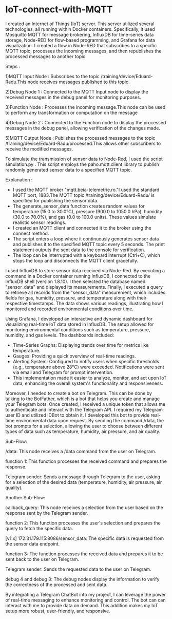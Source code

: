 # IoT-connect-with-MQTT
I created an Internet of Things (IoT) server. This server utilized several technologies, all running within Docker containers. Specifically, it used Mosquitto MQTT for message brokering, InfluxDB for time-series data storage, Node-RED for flow-based programming, and Grafana for data visualization.
I created a flow in Node-RED that subscribes to a specific MQTT topic, processes the incoming messages, and then republishes the processed messages to another topic.

Steps : 

1)MQTT Input Node : Subscribes to the topic /training/device/Eduard-Radu.This node receives messages published to this topic.

2)Debug Node 1 : Connected to the MQTT Input node to display the received messages in the debug panel for monitoring purposes.

3)Function Node : Processes the incoming message.This node can be used to perform any transformation or computation on the message

4)Debug Node 2 : Connected to the Function node to display the processed messages in the debug panel, allowing verification of the changes made.

5)MQTT Output Node : Publishes the processed messages to the topic /training/device/Eduard-Radu/processed.This allows other subscribers to receive the modified messages.

To simulate the transmission of sensor data to Node-Red, I used the script simulation.py . This script employs the paho.mqtt.client library to publish randomly generated sensor data to a specified MQTT topic.

Explanation :
- I used the MQTT broker "mqtt.beia-telemetrie.ro."I used the standard MQTT port, 1883.The MQTT topic /training/device/Eduard-Radu/ is specified for publishing the sensor data.
- The generate_sensor_data function creates random values for temperature (15.0 to 30.0°C), pressure (900.0 to 1050.0 hPa), humidity (30.0 to 70.0%), and gas (0.0 to 100.0 units). These values simulate realistic sensor readings.
- I created an MQTT client and connected it to the broker using the connect method.
- The script enters a loop where it continuously generates sensor data and publishes it to the specified MQTT topic every 5 seconds. The print statement outputs the sent data to the console for verification.
- The loop can be interrupted with a keyboard interrupt (Ctrl+C), which stops the loop and disconnects the MQTT client gracefully.

I used InfluxDB to store sensor data received via Node-Red. By executing a command in a Docker container running InfluxDB, I connected to the InfluxDB shell (version 1.8.10). I then selected the database named "sensor_data" and displayed its measurements. Finally, I executed a query to retrieve all records from the "sensor_data" measurement, which includes fields for gas, humidity, pressure, and temperature along with their respective timestamps. The data shows various readings, illustrating how I monitored and recorded environmental conditions over time.

Using Grafana, I developed an interactive and dynamic dashboard for visualizing real-time IoT data stored in InfluxDB. The setup allowed for monitoring environmental conditions such as temperature, pressure, humidity, and gas levels. The dashboards included:

- Time-Series Graphs: Displaying trends over time for metrics like temperature.
- Gauges: Providing a quick overview of real-time readings.
- Alerting System: Configured to notify users when specific thresholds (e.g., temperature above 28°C) were exceeded. Notifications were sent via email and Telegram for prompt intervention.
- This implementation made it easier to analyze, monitor, and act upon IoT data, enhancing the overall system's functionality and responsiveness. 

Moreover, I needed to create a bot on Telegram. This can be done by talking to the BotFather, which is a bot that helps you create and manage your Telegram bots. Once created, I received a unique token that allows me to authenticate and interact with the Telegram API. I required my Telegram user ID and utilized IDBot to obtain it. I developed this bot to provide real-time environmental data upon request. By sending the command /data, the bot prompts for a selection, allowing the user to choose between different types of data such as temperature, humidity, air pressure, and air quality. 

Sub-Flow:

/data: This node receives a /data command from the user on Telegram.

function 1: This function processes the received command and prepares the response.

Telegram sender: Sends a message through Telegram to the user, asking for a selection of the desired data (temperature, humidity, air pressure, air quality).

Another Sub-Flow:

callback_query: This node receives a selection from the user based on the response sent by the Telegram sender.

function 2: This function processes the user's selection and prepares the query to fetch the specific data.

[v1.x] 172.31.179.115:8086/sensor_data: The specific data is requested from the sensor data endpoint.

function 3: The function processes the received data and prepares it to be sent back to the user on Telegram.

Telegram sender: Sends the requested data to the user on Telegram.

debug 4 and debug 3: The debug nodes display the information to verify the correctness of the processed and sent data.

By integrating a Telegram ChatBot into my project, I can leverage the power of real-time messaging to enhance monitoring and control. The bot can can interact with me to provide data on demand. This addition makes my IoT setup more robust, user-friendly, and responsive.
